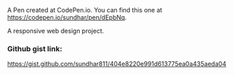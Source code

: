 A Pen created at CodePen.io. You can find this one at https://codepen.io/sundhar/pen/dEpbNq.

A responsive web design project.
 
### Github gist link:
https://gist.github.com/sundhar811/404e8220e991d613775ea0a435aeda04
